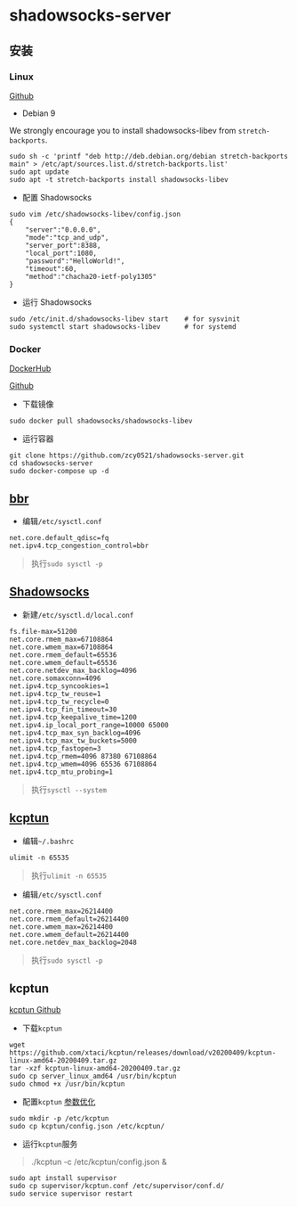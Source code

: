 # shadowsocks-server

## 安装

### Linux

[Github](https://github.com/shadowsocks/shadowsocks-libev)

- Debian 9

We strongly encourage you to install shadowsocks-libev from `stretch-backports`.

```shell script
sudo sh -c 'printf "deb http://deb.debian.org/debian stretch-backports main" > /etc/apt/sources.list.d/stretch-backports.list'
sudo apt update
sudo apt -t stretch-backports install shadowsocks-libev
```

- 配置 Shadowsocks

```shell script
sudo vim /etc/shadowsocks-libev/config.json
{
    "server":"0.0.0.0",
    "mode":"tcp_and_udp",
    "server_port":8388,
    "local_port":1080,
    "password":"HelloWorld!",
    "timeout":60,
    "method":"chacha20-ietf-poly1305"
}
```

- 运行 Shadowsocks

```shell script
sudo /etc/init.d/shadowsocks-libev start    # for sysvinit
sudo systemctl start shadowsocks-libev      # for systemd
```

### Docker

[DockerHub](https://hub.docker.com/r/shadowsocks/shadowsocks-libev)

[Github](https://github.com/shadowsocks/shadowsocks-libev/tree/master/docker/alpine)

- 下载镜像

```shell script
sudo docker pull shadowsocks/shadowsocks-libev
```

- 运行容器

```shell script
git clone https://github.com/zcy0521/shadowsocks-server.git
cd shadowsocks-server
sudo docker-compose up -d
```

## [bbr](https://github.com/google/bbr)

- 编辑`/etc/sysctl.conf`

```shell script
net.core.default_qdisc=fq
net.ipv4.tcp_congestion_control=bbr
```

> 执行`sudo sysctl -p`

## [Shadowsocks](https://github.com/shadowsocks/shadowsocks/wiki/Optimizing-Shadowsocks)

- 新建`/etc/sysctl.d/local.conf`

```shell script
fs.file-max=51200
net.core.rmem_max=67108864
net.core.wmem_max=67108864
net.core.rmem_default=65536
net.core.wmem_default=65536
net.core.netdev_max_backlog=4096
net.core.somaxconn=4096
net.ipv4.tcp_syncookies=1
net.ipv4.tcp_tw_reuse=1
net.ipv4.tcp_tw_recycle=0
net.ipv4.tcp_fin_timeout=30
net.ipv4.tcp_keepalive_time=1200
net.ipv4.ip_local_port_range=10000 65000
net.ipv4.tcp_max_syn_backlog=4096
net.ipv4.tcp_max_tw_buckets=5000
net.ipv4.tcp_fastopen=3
net.ipv4.tcp_rmem=4096 87380 67108864
net.ipv4.tcp_wmem=4096 65536 67108864
net.ipv4.tcp_mtu_probing=1
```

> 执行`sysctl --system`

## [kcptun](https://github.com/xtaci/kcptun#quickstart)

- 编辑`~/.bashrc`

```shell script
ulimit -n 65535
```

> 执行`ulimit -n 65535`

- 编辑`/etc/sysctl.conf`

```shell script
net.core.rmem_max=26214400
net.core.rmem_default=26214400
net.core.wmem_max=26214400
net.core.wmem_default=26214400
net.core.netdev_max_backlog=2048
```

> 执行`sudo sysctl -p`

## kcptun

[kcptun Github](https://github.com/xtaci/kcptun)

- 下载`kcptun`

```shell script
wget https://github.com/xtaci/kcptun/releases/download/v20200409/kcptun-linux-amd64-20200409.tar.gz
tar -xzf kcptun-linux-amd64-20200409.tar.gz
sudo cp server_linux_amd64 /usr/bin/kcptun
sudo chmod +x /usr/bin/kcptun
```

- 配置`kcptun` [参数优化](https://github.com/xtaci/kcptun/issues/251)

```shell script
sudo mkdir -p /etc/kcptun
sudo cp kcptun/config.json /etc/kcptun/
```

- 运行`kcptun`服务

> ./kcptun -c /etc/kcptun/config.json &

```shell script
sudo apt install supervisor
sudo cp supervisor/kcptun.conf /etc/supervisor/conf.d/
sudo service supervisor restart
```
